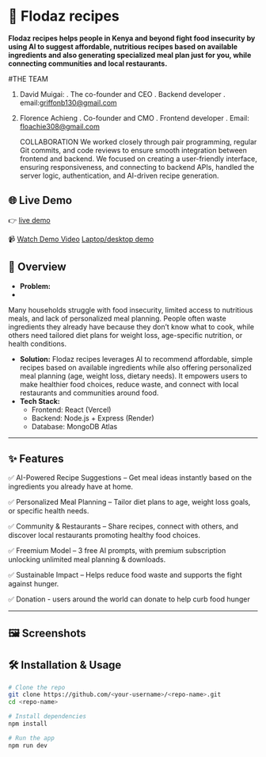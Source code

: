 # 🚀 Flodaz recipes

 **Flodaz recipes helps people in Kenya and beyond fight food insecurity by using AI to suggest affordable, nutritious recipes based on available ingredients and also generating specialized
 meal plan just for you, while connecting communities and local restaurants.**

 #THE TEAM
 1. David Muigai:
    . The co-founder and CEO
    . Backend developer
    . email:griffonb130@gmail.com 
2. Florence Achieng
   . Co-founder and CMO
   . Frontend developer
   . Email: floachie308@gmail.com

   COLLABORATION
   We worked closely through pair programming, regular Git commits, and code reviews to ensure smooth integration between frontend and backend.
   We focused on creating a user-friendly interface, ensuring responsiveness, and connecting to backend APIs, handled the server logic, authentication, and AI-driven recipe generation.


## 🌐 Live Demo
👉 [live demo](https://flodaz.vercel.app/)

📹 [Watch Demo Video](https://drive.google.com/file/d/1bpHsVbPlRUzLO-1B8hF6cm_3yQaITkEo/view?usp=drivesdk)
    [Laptop/desktop demo](https://drive.google.com/file/d/1C9PSHyQF8P2RohrNPEzli4CXPPkPAzMT/view?usp=drivesdk)



## 📖 Overview
- **Problem:**
- 
Many households struggle with food insecurity, limited access to nutritious meals, and lack of personalized meal planning.
People often waste ingredients they already have because they don’t know what to cook, while others need tailored diet plans for weight loss,
age-specific nutrition, or health conditions.

- **Solution:** 
Flodaz recipes leverages AI to recommend affordable, simple recipes based on available ingredients while also offering personalized meal planning (age, weight loss, dietary needs). 
It empowers users to make healthier food choices, reduce waste, and connect with local restaurants and communities around food.  
- **Tech Stack:**  
  - Frontend: React (Vercel)  
  - Backend: Node.js + Express (Render)  
  - Database: MongoDB Atlas  

---

## ✨ Features
✅ AI-Powered Recipe Suggestions – Get meal ideas instantly based on the ingredients you already have at home.

✅ Personalized Meal Planning – Tailor diet plans to age, weight loss goals, or specific health needs.

✅ Community & Restaurants – Share recipes, connect with others, and discover local restaurants promoting healthy food choices.

✅ Freemium Model – 3 free AI prompts, with premium subscription unlocking unlimited meal planning & downloads.

✅ Sustainable Impact – Helps reduce food waste and supports the fight against hunger.

✅ Donation - users around the world can donate to help curb food hunger

---

## 🖼️ Screenshots

## 🛠️ Installation & Usage
```bash
# Clone the repo
git clone https://github.com/<your-username>/<repo-name>.git
cd <repo-name>

# Install dependencies
npm install

# Run the app
npm run dev
